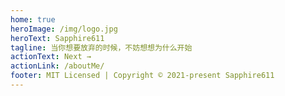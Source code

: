```yaml
---
home: true
heroImage: /img/logo.jpg
heroText: Sapphire611
tagline: 当你想要放弃的时候，不妨想想为什么开始
actionText: Next →
actionLink: /aboutMe/
footer: MIT Licensed | Copyright © 2021-present Sapphire611
---
```

